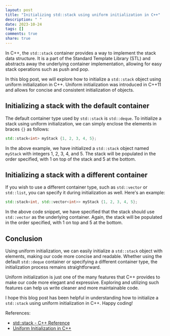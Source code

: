 ```yaml
---
layout: post
title: "Initializing std::stack using uniform initialization in C++"
description: " "
date: 2023-10-24
tags: []
comments: true
share: true
---
```


In C++, the `std::stack` container provides a way to implement the stack data structure. It is a part of the Standard Template Library (STL) and abstracts away the underlying container implementation, allowing for easy stack operations such as push and pop.

In this blog post, we will explore how to initialize a `std::stack` object using uniform initialization in C++. Uniform initialization was introduced in C++11 and allows for concise and consistent initialization of objects.

## Initializing a stack with the default container

The default container type used by `std::stack` is `std::deque`. To initialize a stack using uniform initialization, we can simply enclose the elements in braces `{}` as follows:

```cpp
std::stack<int> myStack {1, 2, 3, 4, 5};
```

In the above example, we have initialized a `std::stack` object named `myStack` with integers 1, 2, 3, 4, and 5. The stack will be populated in the order specified, with 1 on top of the stack and 5 at the bottom.

## Initializing a stack with a different container

If you wish to use a different container type, such as `std::vector` or `std::list`, you can specify it during initialization as well. Here's an example:

```cpp
std::stack<int, std::vector<int>> myStack {1, 2, 3, 4, 5};
```

In the above code snippet, we have specified that the stack should use `std::vector` as the underlying container. Again, the stack will be populated in the order specified, with 1 on top and 5 at the bottom.

## Conclusion

Using uniform initialization, we can easily initialize a `std::stack` object with elements, making our code more concise and readable. Whether using the default `std::deque` container or specifying a different container type, the initialization process remains straightforward.

Uniform initialization is just one of the many features that C++ provides to make our code more elegant and expressive. Exploring and utilizing such features can help us write cleaner and more maintainable code.

I hope this blog post has been helpful in understanding how to initialize a `std::stack` using uniform initialization in C++. Happy coding!

References:
- [std::stack - C++ Reference](https://en.cppreference.com/w/cpp/container/stack)
- [Uniform Initialization in C++](https://en.cppreference.com/w/cpp/language/initialization)
